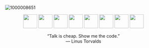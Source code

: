 ![1000008651](https://github.com/user-attachments/assets/a353c539-4d27-4686-aa2b-ef4aa7d5a81e)
</br>

<p align="center">
  <img src="https://github.com/user-attachments/assets/7eb5f684-a7bd-482a-b329-73bc85497b31" height="auto" width="45">
  <img src="https://github.com/user-attachments/assets/43c970e3-8b76-4f2b-bcfc-25fd9918f00b" height="auto" width="45">
  <img src="https://github.com/ImanMontajabi/ImanMontajabi/assets/52942515/bededbca-725f-4bf7-9749-1a07d887ca07" height="auto" width="45">
  <img src="https://github.com/ImanMontajabi/ImanMontajabi/assets/52942515/16a9db45-a8eb-4ae3-aec2-335c288cbc0d" height="auto" width="45">
  <img src="https://github.com/user-attachments/assets/838d486b-bdd1-40d0-9643-79cb741c58af" height="auto" width="45">
  <img src="https://github.com/user-attachments/assets/76016052-b002-4c5d-89e2-0d12a9d66a4c" height="auto" width="45">  
  <img src="https://github.com/user-attachments/assets/a72da488-d89f-4e40-820b-740fcbec1f71" height="auto" width="45">
  <img src="https://github.com/user-attachments/assets/697af594-6c74-4a6a-bbe1-56b59ec709ec" height="auto" width="45">
</p>

<p align="center">
  “Talk is cheap. Show me the code.”<br>
  — Linus Torvalds
</p>
